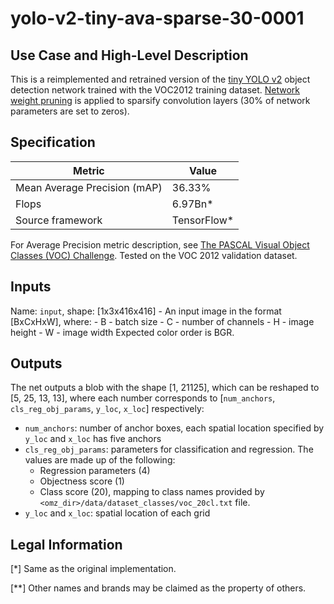 # yolo-v2-tiny-ava-sparse-30-0001

## Use Case and High-Level Description

This is a reimplemented and retrained version of the [tiny YOLO v2](https://arxiv.org/abs/1612.08242) object detection network trained with the VOC2012 training dataset.
[Network weight pruning](https://arxiv.org/abs/1710.01878) is applied to sparsify convolution layers (30% of network parameters are set to zeros).

## Specification

| Metric                          | Value                                     |
|---------------------------------|-------------------------------------------|
| Mean Average Precision (mAP)    | 36.33%                                    |
| Flops                           | 6.97Bn*                                   |
| Source framework                | TensorFlow\*                              |

For Average Precision metric description, see [The PASCAL Visual Object Classes (VOC) Challenge](https://doi.org/10.1007/s11263-009-0275-4).
Tested on the VOC 2012 validation dataset.

## Inputs

Name: `input`, shape: [1x3x416x416] - An input image in the format [BxCxHxW],
  where:
    - B - batch size
    - C - number of channels
    - H - image height
    - W - image width
  Expected color order is BGR.

## Outputs

The net outputs a blob with the shape [1, 21125], which can be reshaped to [5, 25, 13, 13],
where each number corresponds to [`num_anchors`, `cls_reg_obj_params`, `y_loc`, `x_loc`] respectively:
- `num_anchors`: number of anchor boxes, each spatial location specified by `y_loc` and `x_loc` has five anchors
- `cls_reg_obj_params`: parameters for classification and regression. The values are made up of the following:
  * Regression parameters (4)
  * Objectness score (1)
  * Class score (20), mapping to class names provided by `<omz_dir>/data/dataset_classes/voc_20cl.txt` file.
- `y_loc` and `x_loc`: spatial location of each grid

## Legal Information
[*] Same as the original implementation.

[**] Other names and brands may be claimed as the property of others.
